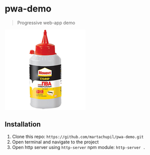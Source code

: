 # pwa-demo

> Progressive web-app demo

![pwa](https://raw.githubusercontent.com/martachupil/pwa-demo/master/assets/img/pwa.png)

## Installation

1. Clone this repo: `https://github.com/martachupil/pwa-demo.git`
2. Open terminal and navigate to the project
3. Open http server using `http-server` npm module: `http-server .`

